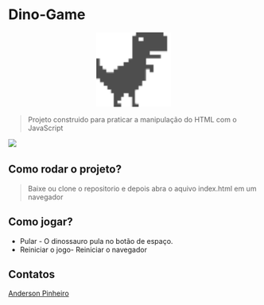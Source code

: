 # Dino-Game

<p align="center">
  <img alt="Logo do projeto" width="150px" src="./image/dino.png" />
</p>

> Projeto construido para praticar a manipulação do HTML com o JavaScript


<img src="https://miro.medium.com/max/1200/1*ImNKTJmXNYx_iwFZF_nDUg.gif">

## Como rodar o projeto? 
 > Baixe ou clone o repositorio e depois abra o aquivo index.html em um navegador
 

 ## Como jogar?
 * Pular - O dinossauro pula no botão de espaço.
 * Reiniciar o jogo- Reiniciar o navegador

## Contatos
[Anderson Pinheiro](https://www.linkedin.com/in/anderson-pinheiro-9a1544176/)
